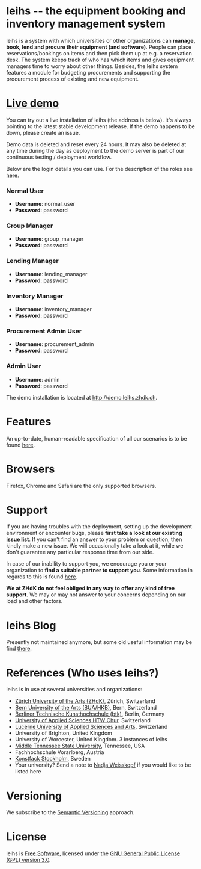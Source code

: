 # leihs -- the equipment booking and inventory management system

leihs is a system with which universities or other organizations can **manage, book, lend and procure their equipment (and software)**. People can place reservations/bookings on items and then pick them up at e.g. a reservation desk. The system keeps track of who has which items and gives equipment managers time to worry about other things. Besides, the leihs system features a module for budgeting procurements and supporting the procurement process of existing and new equipment.

# <a href="https://demo.leihs.zhdk.ch" target="_blank">Live demo</a>

You can try out a live installation of leihs (the address is below). It's always pointing to the latest stable development release. If the demo happens to be down, please create an issue.

Demo data is deleted and reset every 24 hours. It may also be deleted at any time during the day as deployment to the demo server is part of our continuous testing / deployment workflow.

Below are the login details you can use. For the description of the roles see [here](https://github.com/leihs/leihs/wiki/Roles).

### Normal User
* **Username**: normal_user
* **Password**: password

### Group Manager
* **Username**: group_manager
* **Password**: password

### Lending Manager
* **Username**: lending_manager
* **Password**: password

### Inventory Manager
* **Username**: inventory_manager
* **Password**: password

### Procurement Admin User
* **Username**: procurement_admin
* **Password**: password

### Admin User
* **Username**: admin
* **Password**: password

The demo installation is located at http://demo.leihs.zhdk.ch.

# Features

An up-to-date, human-readable specification of all our scenarios is to be found [here](https://relishapp.com/leihs/).

# Browsers

Firefox, Chrome and Safari are the only supported browsers.

# Support

If you are having troubles with the deployment, setting up the development environment or encounter bugs, please **first take a look at our existing [issue list](https://github.com/leihs/leihs/issues)**. If you can't find an answer to your problem or question, then kindly make a new issue. We will occasionally take a look at it, while we don't guarantee any particular response time from our side.

In case of our inability to support you, we encourage you or your organization to **find a suitable partner to support you**. Some information in regards to this is found [here](https://github.com/leihs/leihs/wiki/Commercial-support).

**We at ZHdK do not feel obliged in any way to offer any kind of free support**. We may or may not answer to your concerns depending on our load and other factors.

# leihs Blog

Presently not maintained anymore, but some old useful information may be find [there](https://blog.zhdk.ch/leihs).

# References (Who uses leihs?)

leihs is in use at several universities and organizations:

 * [Zürich University of the Arts (ZHdK)](http://www.zhdk.ch), Zürich, Switzerland
 * [Bern University of the Arts (BUA/HKB)](http://hkb.bfh.ch), Bern, Switzerland
 * [Berliner Technische Kunsthochschule (btk)](http://www.btk-fh.de/), Berlin, Germany
 * [University of Applied Sciences HTW Chur](http://www.fh-htwchur.ch), Switzerland
 * [Lucerne University of Applied Sciences and Arts](http://www.hslu.ch), Switzerland
 * University of Brighton, United Kingdom
 * University of Worcester, United Kingdom. 3 instances of leihs
 * [Middle Tennessee State University](http://www.mtsu.edu), Tennessee, USA
 * Fachhochschule Vorarlberg, Austria
 * [Konstfack Stockholm](http://www.konstfack.se), Sweden
 * Your university? Send a note to [Nadja Weisskopf](mailto:nadja.weisskopf@zhdk.ch) if you would like to be listed here

# Versioning

We subscribe to the [Semantic Versioning](http://semver.org/) approach.

# License

leihs is [Free Software](http://www.gnu.org/philosophy/free-sw.html), licensed under the [GNU General Public License (GPL) version 3.0](http://www.gnu.org/licenses/gpl-3.0.txt).
